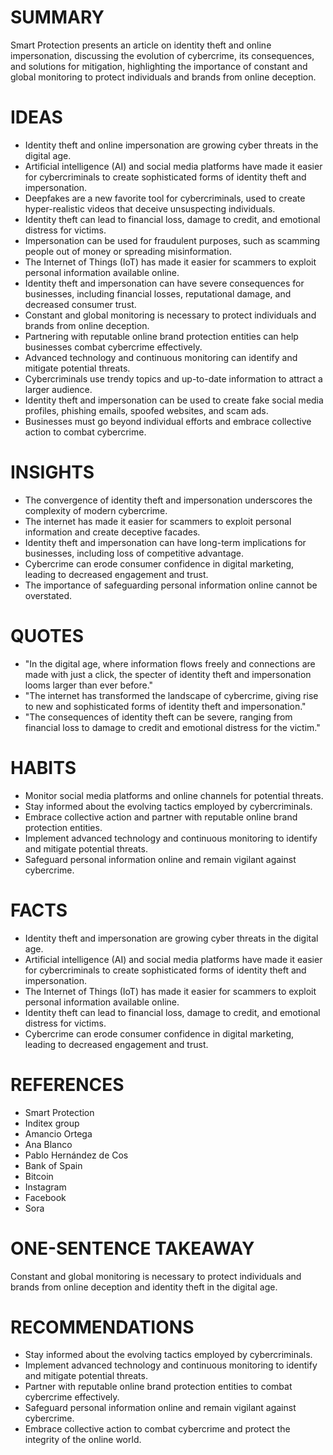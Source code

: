 # SUMMARY
Smart Protection presents an article on identity theft and online impersonation, discussing the evolution of cybercrime, its consequences, and solutions for mitigation, highlighting the importance of constant and global monitoring to protect individuals and brands from online deception.

# IDEAS
* Identity theft and online impersonation are growing cyber threats in the digital age.
* Artificial intelligence (AI) and social media platforms have made it easier for cybercriminals to create sophisticated forms of identity theft and impersonation.
* Deepfakes are a new favorite tool for cybercriminals, used to create hyper-realistic videos that deceive unsuspecting individuals.
* Identity theft can lead to financial loss, damage to credit, and emotional distress for victims.
* Impersonation can be used for fraudulent purposes, such as scamming people out of money or spreading misinformation.
* The Internet of Things (IoT) has made it easier for scammers to exploit personal information available online.
* Identity theft and impersonation can have severe consequences for businesses, including financial losses, reputational damage, and decreased consumer trust.
* Constant and global monitoring is necessary to protect individuals and brands from online deception.
* Partnering with reputable online brand protection entities can help businesses combat cybercrime effectively.
* Advanced technology and continuous monitoring can identify and mitigate potential threats.
* Cybercriminals use trendy topics and up-to-date information to attract a larger audience.
* Identity theft and impersonation can be used to create fake social media profiles, phishing emails, spoofed websites, and scam ads.
* Businesses must go beyond individual efforts and embrace collective action to combat cybercrime.

# INSIGHTS
* The convergence of identity theft and impersonation underscores the complexity of modern cybercrime.
* The internet has made it easier for scammers to exploit personal information and create deceptive facades.
* Identity theft and impersonation can have long-term implications for businesses, including loss of competitive advantage.
* Cybercrime can erode consumer confidence in digital marketing, leading to decreased engagement and trust.
* The importance of safeguarding personal information online cannot be overstated.

# QUOTES
* "In the digital age, where information flows freely and connections are made with just a click, the specter of identity theft and impersonation looms larger than ever before."
* "The internet has transformed the landscape of cybercrime, giving rise to new and sophisticated forms of identity theft and impersonation."
* "The consequences of identity theft can be severe, ranging from financial loss to damage to credit and emotional distress for the victim."

# HABITS
* Monitor social media platforms and online channels for potential threats.
* Stay informed about the evolving tactics employed by cybercriminals.
* Embrace collective action and partner with reputable online brand protection entities.
* Implement advanced technology and continuous monitoring to identify and mitigate potential threats.
* Safeguard personal information online and remain vigilant against cybercrime.

# FACTS
* Identity theft and impersonation are growing cyber threats in the digital age.
* Artificial intelligence (AI) and social media platforms have made it easier for cybercriminals to create sophisticated forms of identity theft and impersonation.
* The Internet of Things (IoT) has made it easier for scammers to exploit personal information available online.
* Identity theft can lead to financial loss, damage to credit, and emotional distress for victims.
* Cybercrime can erode consumer confidence in digital marketing, leading to decreased engagement and trust.

# REFERENCES
* Smart Protection
* Inditex group
* Amancio Ortega
* Ana Blanco
* Pablo Hernández de Cos
* Bank of Spain
* Bitcoin
* Instagram
* Facebook
* Sora

# ONE-SENTENCE TAKEAWAY
Constant and global monitoring is necessary to protect individuals and brands from online deception and identity theft in the digital age.

# RECOMMENDATIONS
* Stay informed about the evolving tactics employed by cybercriminals.
* Implement advanced technology and continuous monitoring to identify and mitigate potential threats.
* Partner with reputable online brand protection entities to combat cybercrime effectively.
* Safeguard personal information online and remain vigilant against cybercrime.
* Embrace collective action to combat cybercrime and protect the integrity of the online world.
